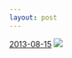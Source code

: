 ```yaml
---
layout: post
---
```


<p>
  <time><a href="/3">2013-08-15</a></time>
  <a href="/3"><img src="{{ site.assets_url }}/3-640.jpg" srcset="{{ site.assets_url }}/3-1280.jpg 1280w, {{ site.assets_url }}/3-960.jpg 960w, {{ site.assets_url }}/3-640.jpg 640w, {{ site.assets_url }}/3-320.jpg 320w" sizes="(min-width: 700px) 50vw, calc(100vw - 2rem)" /></a>
</p>
